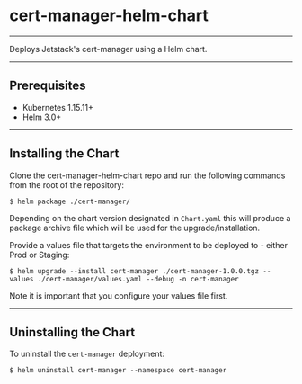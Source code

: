 # cert-manager-helm-chart
-------------

Deploys Jetstack's cert-manager using a Helm chart.

-------------
## Prerequisites

  - Kubernetes 1.15.11+
  - Helm 3.0+

-------------
## Installing the Chart

Clone the cert-manager-helm-chart repo and run the following commands from the root of the repository:

```console
$ helm package ./cert-manager/
```

Depending on the chart version designated in `Chart.yaml` this will produce a package archive file which will be used for the upgrade/installation.

Provide a values file that targets the environment to be deployed to - either Prod or Staging:

```console
$ helm upgrade --install cert-manager ./cert-manager-1.0.0.tgz --values ./cert-manager/values.yaml --debug -n cert-manager
```

Note it is important that you configure your values file first.

-------------
## Uninstalling the Chart

To uninstall the `cert-manager` deployment:

```console
$ helm uninstall cert-manager --namespace cert-manager
```
